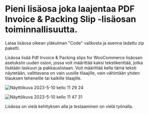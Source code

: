 # Pieni lisäosa joka laajentaa PDF Invoice & Packing Slip -lisäosan toiminnallisuutta.

Lataa lisäosa oikean yläkulman "Code" valikosta ja asenna ladattu zip paketti.

Lisäosa lisää Pdf Invoice & Packing slips for WooCommerce lisäosan asetuksiin uuden osion, jossa voit määrittää kaksi tekstikenttää, jotka lisätään laskuun ja pakkauslistaan. Voit määrittää kelle tämä teksti näytetään, valittavana on vain uusille tilaajille, vain vähintään yhden tilauksen teheneille tai kaikille tilaajille.

![Näyttökuva 2023-5-10 kello 11 29 24](https://github.com/HessuA/hessu-pdf-packing-slips-extension/assets/64112641/b0a0e193-5d06-436f-9249-4bd640c0ad39)


![Näyttökuva 2023-5-10 kello 11 47 31](https://github.com/HessuA/hessu-pdf-packing-slips-extension/assets/64112641/d1e7a38b-9f70-44b0-a5f6-92265c723c53)


Lisäosa on vielä kehityksen alla ja testaaminen on vielä työnalla.
